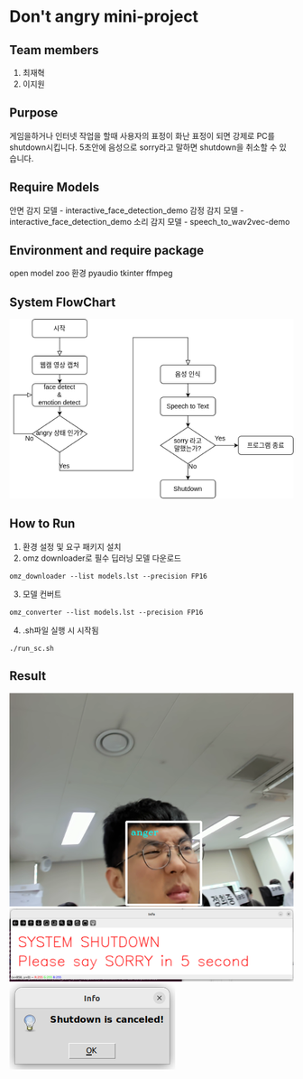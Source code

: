 # Don't angry mini-project
## Team members
1. 최재혁
2. 이지원
## Purpose
게임을하거나 인터넷 작업을 할때 사용자의 표정이 화난 표정이 되면 강제로 PC를 shutdown시킵니다. 5초안에 음성으로 sorry라고 말하면 shutdown을 취소할 수 있습니다.

## Require Models
안면 감지 모델 - interactive_face_detection_demo
감정 감지 모델 - interactive_face_detection_demo
소리 감지 모델 - speech_to_wav2vec-demo

## Environment and require package
open model zoo 환경
pyaudio
tkinter
ffmpeg

## System FlowChart
![poster](./flowchart.png)

## How to Run
1. 환경 설정 및 요구 패키지 설치
2. omz downloader로 필수 딥러닝 모델 다운로드
```
omz_downloader --list models.lst --precision FP16
```
3. 모델 컨버트
```
omz_converter --list models.lst --precision FP16
```
4. .sh파일 실행 시 시작됨
```
./run_sc.sh
```

## Result
![poster](./angry.png)
![poster](./sound.png)
![poster](./cancel.png)

